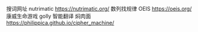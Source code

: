搜词网址         nutrimatic https://nutrimatic.org/
数列找规律       OEIS https://oeis.org/
康威生命游戏     golly
智能翻译        焖肉面 https://philippica.github.io/cipher_machine/